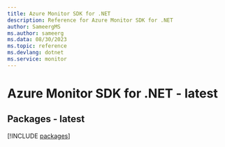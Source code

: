 ```yaml
---
title: Azure Monitor SDK for .NET
description: Reference for Azure Monitor SDK for .NET
author: SameergMS
ms.author: sameerg
ms.data: 08/30/2023
ms.topic: reference
ms.devlang: dotnet
ms.service: monitor
---
```

# Azure Monitor SDK for .NET - latest
## Packages - latest
[!INCLUDE [packages](monitor-index.md)]